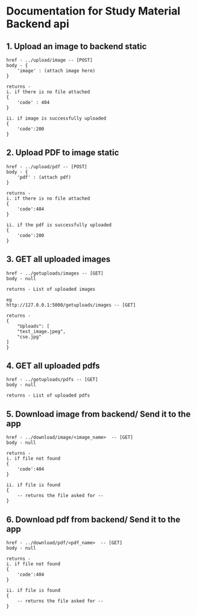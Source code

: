# Documentation for Study Material Backend api

## 1. Upload an image to backend static

    href - ../upload/image -- [POST]
    body - {
        'image' : (attach image here)
    }

    returns - 
    i. if there is no file attached
    {
        'code' : 404
    }

    ii. if image is successfully uploaded 
    {
        'code':200
    }


## 2. Upload PDF to image static

    href - ../upload/pdf -- [POST]
    body - {
        'pdf' : (attach pdf)
    }

    returns - 
    i. if there is no file attached
    {
        'code':404
    }

    ii. if the pdf is successfully uploaded 
    {
        'code':200
    }


## 3. GET all uploaded images

    href - ../getuploads/images -- [GET]
    body - null

    returns - List of uploaded images

    eg
    http://127.0.0.1:5000/getuploads/images -- [GET]

    returns - 
    {
        "Uploads": [
        "test_image.jpeg",
        "cse.jpg"
    ]
    }


## 4. GET all uploaded pdfs

    href - ../getuploads/pdfs -- [GET]
    body - null

    returns - List of uploaded pdfs



## 5. Download image from backend/ Send it to the app

    href - ../download/image/<image_name>  -- [GET]
    body - null

    returns - 
    i. if file not found 
    {
        'code':404
    }

    ii. if file is found
    {
        -- returns the file asked for -- 
    }


## 6. Download pdf from backend/ Send it to the app

    href - ../download/pdf/<pdf_name>  -- [GET]
    body - null

    returns - 
    i. if file not found 
    {
        'code':404
    }

    ii. if file is found
    {
        -- returns the file asked for -- 
    } 
